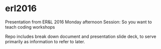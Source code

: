 # erl2016
Presentation from ER&amp;L 2016 
Monday afternoon Session: So you want to teach coding workshops

Repo includes break down document and presentation slide deck, to serve primarily as information to refer to later. 
